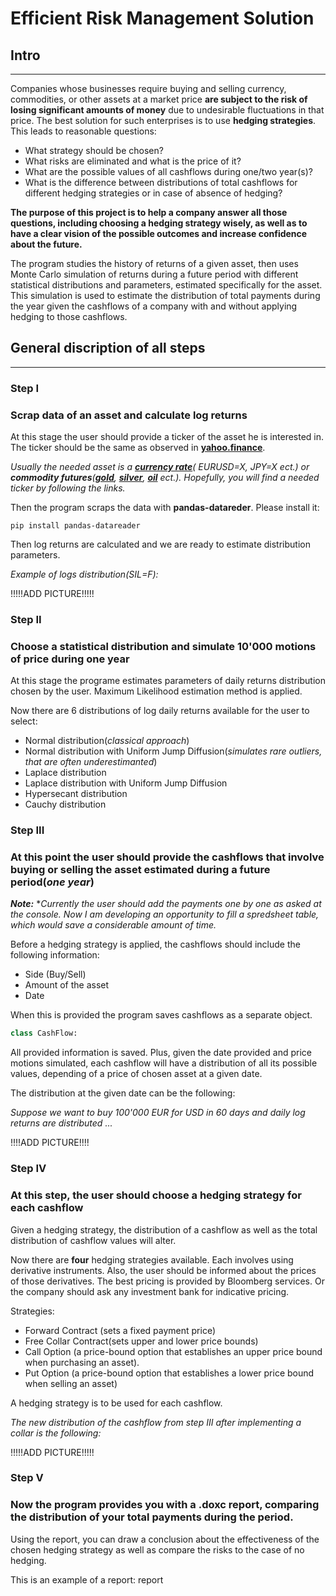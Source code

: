 # Efficient Risk Management Solution
## Intro
___
Companies whose businesses require buying and selling currency, commodities, or other assets at a market price **are subject to the risk of losing significant amounts of money** due to undesirable fluctuations in that price. The best solution for such enterprises is to use **hedging strategies**. This leads to reasonable questions:
+ What strategy should be chosen?
+ What risks are eliminated and what is the price of it?
+ What are the possible values of all cashflows during one/two year(s)?
+ What is the difference between distributions of total cashflows for different hedging strategies or in case of absence of hedging?

**The purpose of this project is to help a company answer all those questions, including choosing a hedging strategy wisely, as well as to have a clear vision of the possible outcomes and increase confidence about the future.**

The program studies the history of returns of a given asset, then uses Monte Carlo simulation of returns during a future period with different statistical distributions and parameters, estimated specifically for the asset. This simulation is used to estimate the distribution of total payments during the year given the cashflows of a company with and without applying hedging to those cashflows.

## General discription of all steps
___
### Step I
### Scrap data of an asset and calculate log returns

At this stage the user should provide a ticker of the asset he is interested in. The ticker should be the same as observed in __[yahoo.finance](https://finance.yahoo.com/)__. 

*Usually the needed asset is a __[currency rate](https://finance.yahoo.com/currencies?guccounter=1)__( EURUSD=X, JPY=X ect.) or **commodity futures**(__[gold](https://finance.yahoo.com/quote/GC%3DF?p=GC%3DF)__, __[silver](https://finance.yahoo.com/quote/SIL=F?p=SIL=F&.tsrc=fin-srch)__, __[oil](https://finance.yahoo.com/quote/BZ=F?p=BZ=F&.tsrc=fin-srch)__ ect.). Hopefully, you will find a needed ticker by following the links.*

Then the program scraps the data with **pandas-datareder**. Please install it:

```
pip install pandas-datareader
```

Then log returns are calculated and we are ready to estimate distribution parameters.

*Example of logs distribution(SIL=F):*

!!!!!ADD PICTURE!!!!!


### Step II
### Choose a statistical distribution and simulate 10'000 motions of price during one year

At this stage the programe estimates parameters of daily returns distribution chosen by the user. Maximum Likelihood estimation method is applied.

Now there are 6 distributions of log daily returns available for the user to select:

+ Normal distribution(*classical approach*)
+ Normal distribution with Uniform Jump Diffusion(*simulates rare outliers, that are often underestimanted*)
+ Laplace distribution
+ Laplace distribution with Uniform Jump Diffusion
+ Hypersecant distribution
+ Cauchy distribution

### Step III
### At this point the user should provide the cashflows that involve buying or selling the asset estimated during a future period(*one year*)

***Note:***
**Currently the user should add the payments one by one as asked at the console. Now I am developing an opportunity to fill a spredsheet table, which would save a considerable amount of time.*

Before a hedging strategy is applied, the cashflows should include the following information:

+ Side (Buy/Sell)
+ Amount of the asset
+ Date

When this is provided the program saves cashflows as a separate object.
``` py
class CashFlow:
```
All provided information is saved. Plus, given the date provided and price motions simulated, each cashflow will have a distribution of all its possible values, depending of a price of chosen asset at a given date.

The distribution at the given date can be the following:

*Suppose we want to buy 100'000 EUR for USD in 60 days and daily log returns are distributed ...*

!!!!ADD PICTURE!!!!

### Step IV
### At this step, the user should choose a hedging strategy for each cashflow

Given a hedging strategy, the distribution of a cashflow as well as the total distribution of cashflow values will alter.

Now there are **four** hedging strategies available. Each involves using derivative instruments. Also, the user should be informed about the prices of those derivatives. The best pricing is provided by Bloomberg services. Or the company should ask any investment bank for indicative pricing.

Strategies:

+ Forward Contract (sets a fixed payment price)
+ Free Collar Contract(sets upper and lower price bounds)
+ Call Option (a price-bound option that establishes an upper price bound when purchasing an asset).
+ Put Option (a price-bound option that establishes a lower price bound when selling an asset)

A hedging strategy is to be used for each cashflow.

*The new distribution of the cashflow from step III after implementing a collar is the following:*

!!!!!ADD PICTURE!!!!!

### Step V
### Now the program provides you with a .doxc report, comparing the distribution of your total payments during the period.

Using the report, you can draw a conclusion about the effectiveness of the chosen hedging strategy as well as compare the risks to the case of no hedging.

This is an example of a report: report











